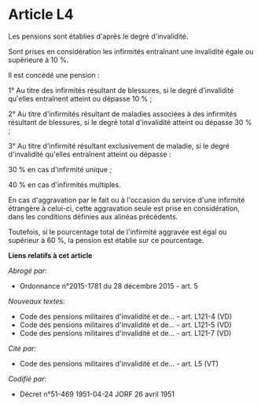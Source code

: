 # Article L4

Les pensions sont établies d'après le degré d'invalidité.

Sont prises en considération les infirmités entraînant une invalidité égale ou supérieure à 10 %.

Il est concédé une pension :

1° Au titre des infirmités résultant de blessures, si le degré d'invalidité qu'elles entraînent atteint ou dépasse 10 % ;

2° Au titre d'infirmités résultant de maladies associées à des infirmités résultant de blessures, si le degré total
d'invalidité atteint ou dépasse 30 % ;

3° Au titre d'infirmité résultant exclusivement de maladie, si le degré d'invalidité qu'elles entraînent atteint ou dépasse :

30 % en cas d'infirmité unique ;

40 % en cas d'infirmités multiples.

En cas d'aggravation par le fait ou à l'occasion du service d'une infirmité étrangère à celui-ci, cette aggravation seule est
prise en considération, dans les conditions définies aux alinéas précédents.

Toutefois, si le pourcentage total de l'infirmité aggravée est égal ou supérieur à 60 %, la pension est établie sur ce
pourcentage.

**Liens relatifs à cet article**

_Abrogé par_:

  - Ordonnance n°2015-1781 du 28 décembre 2015 - art. 5

_Nouveaux textes_:

  - Code des pensions militaires d'invalidité et de... - art. L121-4 (VD)
  - Code des pensions militaires d'invalidité et de... - art. L121-5 (VD)
  - Code des pensions militaires d'invalidité et de... - art. L121-7 (VD)

_Cité par_:

  - Code des pensions militaires d'invalidité et de... - art. L5 (VT)

_Codifié par_:

  - Décret n°51-469 1951-04-24 JORF 26 avril 1951
